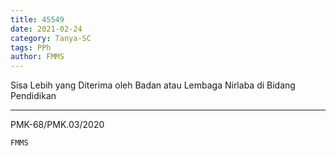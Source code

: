 ```yaml
---
title: 45549
date: 2021-02-24
category: Tanya-SC
tags: PPh
author: FMMS
---
```


Sisa Lebih yang Diterima oleh Badan atau Lembaga Nirlaba di Bidang Pendidikan

---

PMK-68/PMK.03/2020

`FMMS`
